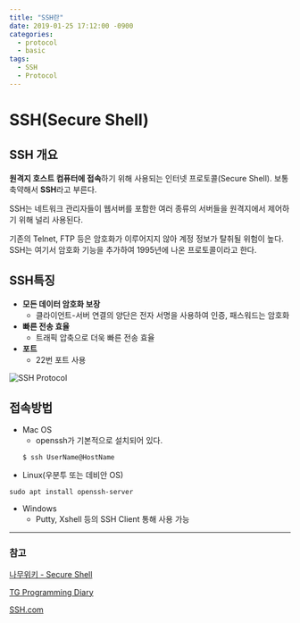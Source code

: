 ```yaml
---
title: "SSH란"
date: 2019-01-25 17:12:00 -0900
categories: 
  - protocol
  - basic
tags: 
  - SSH
  - Protocol
---
```


# SSH(Secure Shell)

## SSH 개요

**원격지 호스트 컴퓨터에 접속**하기 위해 사용되는 인터넷 프로토콜(Secure Shell). 보통 축약해서 **SSH**라고 부른다. 

SSH는 네트워크 관리자들이 웹서버를 포함한 여러 종류의 서버들을 원격지에서 제어하기 위해 널리 사용된다.

기존의 Telnet, FTP 등은 암호화가 이루어지지 않아 계정 정보가 탈취될 위험이 높다. SSH는 여기서 암호화 기능을 추가하여 1995년에 나온 프로토콜이라고 한다.

## SSH특징
* **모든 데이터 암호화 보장**
  * 클라이언트-서버 연결의 양단은 전자 서명을 사용하여 인증, 패스워드는 암호화
* **빠른 전송 효율**
  * 트래픽 압축으로 더욱 빠른 전송 효율
* **포트**
  * 22번 포트 사용

![SSH Protocol](https://www.ssh.com/s/how-does-ssh-protocol-work-920x272-SWKuhzNV.png)

## 접속방법
* Mac OS
  * openssh가 기본적으로 설치되어 있다.
  ```
  $ ssh UserName@HostName
  ```
* Linux(우분투 또는 데비안 OS)
```
sudo apt install openssh-server
```
* Windows
  * Putty, Xshell 등의 SSH Client 통해 사용 가능
 

---

### 참고
[나무위키 - Secure Shell](https://namu.wiki/w/Secure%20Shell)

[TG Programming Diary](https://tg0825.github.io/2018/04/07/ssh/) 

[SSH.com](https://www.ssh.com/ssh/)
